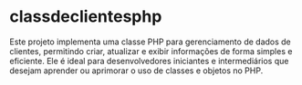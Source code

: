 # classdeclientesphp
Este projeto implementa uma classe PHP para gerenciamento de dados de clientes, permitindo criar, atualizar e exibir informações de forma simples e eficiente. Ele é ideal para desenvolvedores iniciantes e intermediários que desejam aprender ou aprimorar o uso de classes e objetos no PHP.
